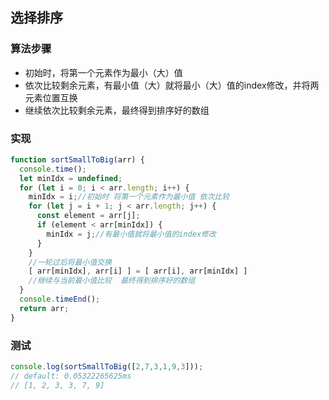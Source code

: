 ## 选择排序

### 算法步骤
* 初始时，将第一个元素作为最小（大）值
* 依次比较剩余元素，有最小值（大）就将最小（大）值的index修改，并将两元素位置互换
* 继续依次比较剩余元素，最终得到排序好的数组

### 实现
```js
function sortSmallToBig(arr) {
  console.time();
  let minIdx = undefined;
  for (let i = 0; i < arr.length; i++) {
    minIdx = i;//初始时 将第一个元素作为最小值 依次比较 
    for (let j = i + 1; j < arr.length; j++) {
      const element = arr[j];
      if (element < arr[minIdx]) {
        minIdx = j;//有最小值就将最小值的index修改 
      }
    }
    //一轮过后将最小值交换 
    [ arr[minIdx], arr[i] ] = [ arr[i], arr[minIdx] ]
    //继续与当前最小值比较  最终得到排序好的数组
  }
  console.timeEnd();
  return arr;
}
```
### 测试
```js
console.log(sortSmallToBig([2,7,3,1,9,3]));
// default: 0.05322265625ms
// [1, 2, 3, 3, 7, 9]
```